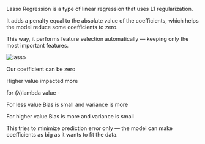 Lasso Regression is a type of linear regression that uses L1 regularization.

It adds a penalty equal to the absolute value of the coefficients, which helps the model reduce some coefficients to zero.

This way, it performs feature selection automatically — keeping only the most important features.

![lasso](https://github.com/user-attachments/assets/93241272-1b06-4c60-ae1d-8e732a0c898b)

Our coefficient can be zero

Higher value impacted more

for  (λ)lambda value -

For less value Bias is small and variance is more

For higher value Bias is more and variance is small

This tries to minimize prediction error only — the model can make coefficients as big as it wants to fit the data.


